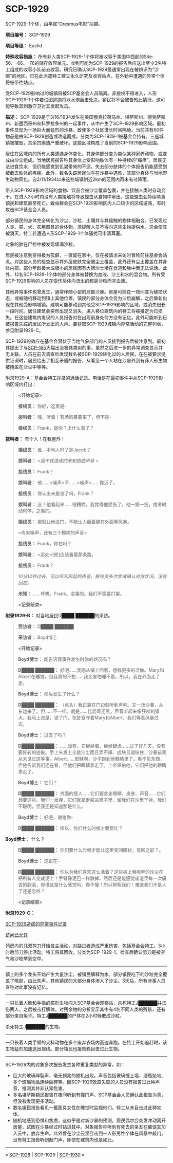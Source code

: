 # SCP-1929
                        




SCP-1929-1个体，由平民“Oresmus电影”拍摄。



**项目编号：** SCP-1929

**项目等级：** Euclid

**特殊收容措施：** 所有非人类SCP-1929-1个体将被收容于美国中西部的Site-56、-66、-76的储存收容单元。收到可能为SCP-1929的报告后应送出至少3名特工组成的收容小队前去收容。研究已确认SCP-1929最通常出现在被辨识为“沙碗”的地区，已在此派遣特工建立永久研究及收容站点。在外勤中遭遇的异常个体将被带往站点。

受SCP-1929影响过的城镇将被SCP基金会人员隔离。非授权不得进入，人形SCP-1929-1个体若试图逃跑将以水炮轰击处决。镇民将不会被告知此情况，这可能导致其刺激守卫对其发起攻击。

**描述：** SCP-1929是于3/16/1934发生在美国俄克拉荷马州、堪萨斯州、德克萨斯州、新墨西哥州和科罗拉多州的一起事件，从中产生了SCP-1929影响区域。最初事件显现为一场巨大而猛烈的沙暴，致使多个社区遭长时间隔绝。当前共有60件物品是由SCP-1929创造或改造而成，分类为SCP-1929-1被基金会持有。三座城镇被摧毁，其余四座遭严重破坏。这些区域构成了当前的SCP-1929影响范围。

居住在区域内的所有人类遭遇身体变化，其身体部分变为类似某种家养动物，或变成由沙尘组成。当地居民报告称其身体上受影响肢体有一种持续的“瘙痒”。居民无法进食饮水，但仍能感觉到饥渴带来的不适。失去部分肢体的个体报告仍能感受到被截去肢体的疼痛。此外，数名失踪居民似乎在沙暴中遇难，其部分身体与当地野生动物同化。自2/11/1934以来这些城镇附近2km的范围内再未有过降雨。

带入SCP-1929影响区域的食物、饮品会被沙尘覆盖包裹，并在接触人类时自动变干。在进入3小时内没有人类接触将导致蝗虫从食物中窜出。这些蝗虫会持续啃食镇民和建筑直至死亡。蝗虫群会在SCP-1929影响区内人口较少的区域游荡，有时攻击SCP基金会人员。

部分镇民的身体完全转化为沙尘、沙粒、土壤并与其接触的物体相融合。已发现过人类、猫、犬、农用器具的合体物。须提醒人员不得向这些生物提供水，这会使其被消灭。特工若遭遇人形SCP-1929-1个体骚扰可申请耳塞。



对象的肺在尸检中被发现填满沙粒。



居民被注意到变得极为孤僻，一直留在家中，仅在被请求采访时冒险前往基金会站点。对这些人员的检查显示其外层皮肤完全被尘土覆盖，此外还有尘土覆盖在其身体内部。部分年龄极大或极小的居民因有大团沙土堵在食道和肺中而无法说话。此外，12名SCP-1929-1个体的部分身体被替换为血液、沙土和水的混合物。所有受 SCP-1929影响的人员在受伤后体内流出的都是沙粒而非血液。

其他异常事件也曾发生，通常伴随小型的局部沙暴。房屋可能在一夜间变为破损状态，或被随机移动到镇上其他位置。镇民的部分身体会变为沙后崩解，之后重新出现在其他受影响城镇。建筑可能移动到其他受SCP-1929影响的区域，或消失很长一段时间。居住建筑会突然出现又消失，进入移位建筑内的特工将被推定为已损失。在这些建筑内发现的人员报告对在出现前身处何方没有记忆。此外可能听到已被报告失踪的居民所发出的人声。要获取SCP-1929城镇内异常活动的完整列表，参见附录1929-C。

SCP-1929的效应在基金会潜伏于当地气象部门的人员接到报告后被注意到。最初其提出了与[SCP-165](/scp-165)大幅出没极其类似的事，虽然之后进一步的异常调查显示并无关联。人员在前去调查后发现数名被SCP-1929转化过的人居民，在在被要求提供证词时，居民给出了相互矛盾的报告，从看见一个人站在沙暴外到有非人形生物被掩盖在沙尘中等等。

附录1929-A：基金会特工抄录的通话记录。电话是在最初事件中从SCP-1929影响区域内打出：


> **<开始记录>** 
> 
> **接线员：** 你好，这里是-
> 
> **拨叫者：** 嗨，听着！有场风暴要来了，但不是-
> 
> **接线员：** Frank，是你？出什么事了？

**拨叫者：** 有个人！在我屋外！
> 
> **接线员：** 谁，本地人吗？是Jacob？
> 
> **拨叫者：** <*因干扰造成的未知扭曲声音* >
> 
> **接线员：** Frank？
> 
> **拨叫者：** 他……<噪声>不……<噪声>……靠近了。
> 
> **接线员：** 你认出来是谁了吗，Frank？
> 
> **拨叫者：** 没！他看起来……很糟糕。我觉得他受伤了。他一瘸一拐，或者时动时停，之类的。
> 
> **接线员：** 那就让他进门，不能让人瘸着腿在外面等风暴。
> 
> <传来噪声，还有三个模糊的声音>
> 
> **接线员：** Frank，你在吗？
> 
> **拨叫者：** <远处>[他]应该看着那条路。
> 
> **接线员：** Frank？
> 
> *10分14秒过去，可以听到风起的声音。接线员多次尝试确认对方状况，没有回应。* 
> 
> **未知：** ……呼吸，Frank。没事的。我们不需要打架。
> 
> **<记录结束>** 
> 

**附录1929-B：** 对当地居民D████ ██████的采访。


> **受访者：** D████ ██████
> 
> **采访者：** Boyd博士
> 
> **<开始记录>** 
> 
> **Boyd博士：** 能告诉我事件发生时你的状况吗？
> 
> **D████ ██████：** 好吧……我刚从镇上回家，想找更多的活做。Mary和Albert在睡觉，但我真的不想……我太害怕睡不着。所以，我在外面走了走。
> 
> **Boyd博士：** 然后发生了什么？
> 
> **D████ ██████：** （点头）我正靠在门边就听到声响。又一场沙暴，从东边来了。但……不一样。就是……比沥青还黑，声音听起来像狂吠的猎犬。我马上进屋，锁了门，在卧室守着Mary和Albert。我们等着风暴过去。
> 
> **Boyd博士：** 过去了吗？
> 
> **D████ ██████：** ……没有。它继续着，继续肆虐……过了好几天。没有要好转的迹象。手上头发上全是沙尘而且弄不掉、成块且凝结住，沙暴前我从未见过这等事。Albert……耶稣啊，沙子跑到他眼睛里了。看不见东西，但他告诉我们还在看，但他们把眼睛拿走了。上帝保佑他，它们把他的眼睛拿走了。
> 
> **Boyd博士：** 它们？
> 
> **D████ ██████：** 外面的怪人……它们要拿走眼睛、皮肤、声音……它们想要这些。我们一发痒，它们就拿走装进篮子里，留我们在沙里干掉。我们不聪明，但我还是知道那是什么。
> 
> **Boyd博士：** 好吧，谢谢你-
> 
> **D████ ██████：** 所以，你们什么时候才要帮忙？

**Boyd博士：** 什么？
> 
> **D████ ██████：** 你们要什么时候才能让这里变回原状，变回之前？。
> 
> **Boyd博士：** 这正在-
> 
> **D████ ██████：** 你以为我们喜欢这么活着？这些被上帝抛弃的沙尘在把所有人变成泥土！手臂像泥巴一样散掉，然后还是能感觉废渣里每一次痛苦的翻滚，你懂这是什么感觉吗，你不懂！所以帮帮我们！难道我们不是人了还是怎样？
> 
> **<记录结束>** 
> 

**附录1929-C：** 


<a shape='rect' class='collapsible-block-link' href='javascript:;'>SCP-1929&#36896;&#25104;&#30340;&#24322;&#24120;&#20107;&#20214;&#35760;&#24405;</a>

<a shape='rect' class='collapsible-block-link' href='javascript:;'>&#35775;&#38382;&#24050;&#20801;&#35768;</a>

药房内的几双剪刀开始自主活动，对路过者造成严重伤害，包括基金会特工。3小时后剪刀停止活动。特工将其回收，分类为SCP-1929-1。检查后确认剪刀是被空气和沙粒举到空中。


---

镇上的多个龙头开始产生大量沙尘，被镇民解释为水。部分镇民吃下的沙粒完全覆盖了喉部，由此失声。其他镇民的大部分身体渗入了沙尘。3天后，所有涉事人员宣称对此事没有记忆。


---

一只长着人脸和手指的猫形生物闯入SCP基金会观察站，杀死特工J██████并击伤两人，之后被击打解体。对残余物的分析显示其中有4名不同人类的残骸，还有部分来自兔子。特工J██████的尸体在2小时候散成沙粒。



杀死特工J██████的生物。




---

一只长着人类手臂的犬科动物在多个废弃农场内高速奔跑。在特工开始追赶时，该生物猛烈加速逃出视线。部分镇民也报告称目击过此生物。


---

SCP-1929内的对象多次报告发生各种重复类型的异常，如：

- 巨大的玻璃碎裂声，毫无预兆的随机出现。声音包括玻璃撞上墙、酒瓶坠地、多个玻璃物品连续破碎等。因SCP-1929效应失聪的人员没有报告过此种声音，推测其并非认知危害。
- 多名堪萨斯镇民报告在夜间听到有撞门声。SCP基金会人员确认此报告为真，但没有发现更多活动。
- 数名镇民报告看见一戴面具女性在睡觉时监视他们。特工从未目击过此种实体。
- 随机地感到恐惧和焦虑，这似乎是对新沙暴的预测。居民偶尔会突发冲动离开房屋，试图在沙暴经过时钻进其中。对象报告称听到有死去的亲友在催促其加入云中，放弃生命。此外曾在沙尘云里目击到一人形男性个体在风暴中敲门。没有特工报告听到敲门声，即使在建筑内也是如此。


---





« [SCP-1928](/scp-1928) | SCP-1929 | [SCP-1930](/scp-1930) »





                    